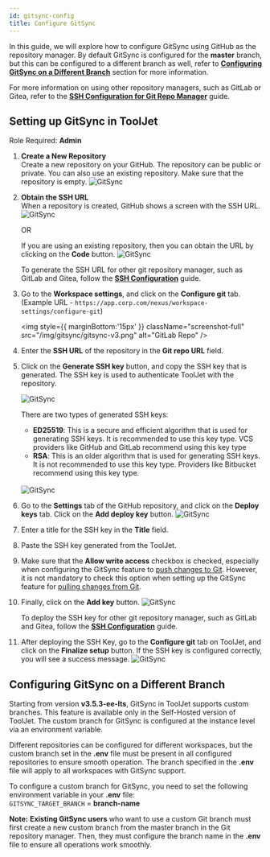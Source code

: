 ```yaml
---
id: gitsync-config
title: Configure GitSync
---
```


In this guide, we will explore how to configure GitSync using GitHub as the repository manager. By default GitSync is configured for the **master** branch, but this can be configured to a different branch as well, refer to **[Configuring GitSync on a Different Branch](#configuring-gitsync-on-a-different-branch)** section for more information.

For more information on using other repository managers, such as GitLab or Gitea, refer to the **[SSH Configuration for Git Repo Manager](#)** guide.

## Setting up GitSync in ToolJet

Role Required: **Admin**

1. **Create a New Repository** <br/>
    Create a new repository on your GitHub. The repository can be public or private. You can also use an existing repository. Make sure that the repository is empty.
    <img className="screenshot-full" src="/img/gitsync/github1.png" alt="GitSync" />

2. **Obtain the SSH URL** <br/>
    When a repository is created, GitHub shows a screen with the SSH URL.
    <img className="screenshot-full" src="/img/gitsync/github2.png" alt="GitSync" />

    OR
    
    If you are using an existing repository, then you can obtain the URL by clicking on the **Code** button.
    <img className="screenshot-full" src="/img/gitsync/ssh-url.png" alt="GitSync" />

    To generate the SSH URL for other git repository manager, such as GitLab and Gitea, follow the **[SSH Configuration](/docs/release-management/gitsync/ssh-config#generating-ssh-url)** guide.

3. Go to the **Workspace settings**, and click on the **Configure git** tab. <br/>
    (Example URL - `https://app.corp.com/nexus/workspace-settings/configure-git`)

    <img style={{ marginBottom:'15px' }} className="screenshot-full" src="/img/gitsync/gitsync-v3.png" alt="GitLab Repo" />

4. Enter the **SSH URL** of the repository in the **Git repo URL** field.

5. Click on the **Generate SSH key** button, and copy the SSH key that is generated. The SSH key is used to authenticate ToolJet with the repository.

    <img className="screenshot-full" src="/img/gitsync/ssh2-v2.png" alt="GitSync" />

    There are two types of generated SSH keys:
    - **ED25519**: This is a secure and efficient algorithm that is used for generating SSH keys. It is recommended to use this key type. VCS providers like GitHub and GitLab recommend using this key type
    - **RSA**: This is an older algorithm that is used for generating SSH keys. It is not recommended to use this key type. Providers like Bitbucket recommend using this key type. <br/> <br/>

    <img className="screenshot-full" src="/img/gitsync/ssh2.png" alt="GitSync" />

6. Go to the **Settings** tab of the GitHub repository, and click on the **Deploy keys** tab. Click on the **Add deploy key** button. 
    <img className="screenshot-full" src="/img/gitsync/github3.png" alt="GitSync" />

7. Enter a title for the SSH key in the **Title** field. 
        
8. Paste the SSH key generated from the ToolJet. 

9. Make sure that the **Allow write access** checkbox is checked, especially when configuring the GitSync feature to [push changes to Git](#pushing-changes-to-git-repo). However, it is not mandatory to check this option when setting up the GitSync feature for [pulling changes from Git](#pulling-changes-from-git-repo).
        
10. Finally, click on the **Add key** button.
    <img className="screenshot-full" src="/img/gitsync/github4.png" alt="GitSync" />

    To deploy the SSH key for other git repository manager, such as GitLab and Gitea, follow the **[SSH Configuration](/docs/release-management/gitsync/ssh-config#deploy-the-ssh-key)** guide.

11. After deploying the SSH Key, go to the **Configure git** tab on ToolJet, and click on the **Finalize setup** button. If the SSH key is configured correctly, you will see a success message.
    <img className="screenshot-full" src="/img/gitsync/finalize-ssh2-configuration-v2.png" alt="GitSync" />

## Configuring GitSync on a Different Branch

Starting from version **v3.5.3-ee-lts**, GitSync in ToolJet supports custom branches. This feature is available only in the Self-Hosted version of ToolJet. The custom branch for GitSync is configured at the instance level via an environment variable.

Different repositories can be configured for different workspaces, but the custom branch set in the **.env** file must be present in all configured repositories to ensure smooth operation. The branch specified in the **.env** file will apply to all workspaces with GitSync support.

To configure a custom branch for GitSync, you need to set the following environment variable in your **.env** file:  <br/>
`GITSYNC_TARGET_BRANCH` = **branch-name**

**Note:** **Existing GitSync users** who want to use a custom Git branch must first create a new custom branch from the master branch in the Git repository manager. Then, they must configure the branch name in the **.env** file to ensure all operations work smoothly.